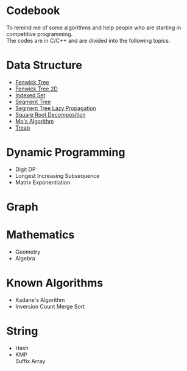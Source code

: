 # Codebook
To remind me of some algorithms and help people who are starting in competitive programming.  
The codes are in C/C++ and are divided into the following topics:  

# Data Structure
- [Fenwick Tree](https://github.com/Danihosomi/Codebook/blob/main/Data%20Struct/FenwickTree.cpp)
- [Fenwick Tree 2D](https://github.com/Danihosomi/Codebook/blob/main/Data%20Struct/FenwickTree2D.cpp)
- [Indexed Set](https://github.com/Danihosomi/Codebook/blob/main/Data%20Struct/IndexedSet.cpp)
- [Segment Tree](https://github.com/Danihosomi/Codebook/blob/main/Data%20Struct/SegmentTree.cpp)
- [Segment Tree Lazy Propagation](https://github.com/Danihosomi/Codebook/blob/main/Data%20Struct/LazySegmentTree.cpp)
- [Square Root Decomposition](https://github.com/Danihosomi/Codebook/blob/main/Data%20Struct/sqrtdec.cpp)
- [Mo's Algorithm](https://github.com/Danihosomi/Codebook/blob/main/Data%20Struct/Mo's.cpp)
- [Treap](https://github.com/Danihosomi/Codebook/blob/main/Data%20Struct/Treap.cpp)
 
# Dynamic Programming
- Digit DP  
- Longest Increasing Subsequence  
- Matrix Exponentiation  

# Graph
  
# Mathematics
- Geometry  
- Algebra  

# Known Algorithms
- Kadane's Algorithm  
- Inversion Count Merge Sort  

# String
- Hash  
- KMP  
Suffix Array  
